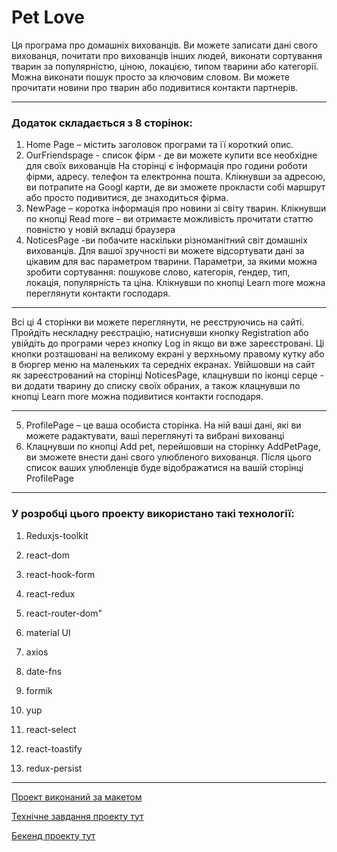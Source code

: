 # Pet Love

Ця програма про домашніх вихованців. Ви можете записати дані свого вихованця, почитати про вихованців інших людей, виконати сортування тварин за популярністю, ціною, локацією, типом тварини або категорії. Можна виконати пошук  просто за ключовим словом. Ви можете прочитати новини про тварин або подивитися контакти партнерів.
***
### Додаток складається з 8 сторінок:

1. Home Page – містить заголовок програми та її короткий опис.
2. OurFriendspage - список фірм - де ви можете купити все необхідне для своїх вихованців На сторінці є інформація про години роботи фірми, адресу. телефон та електронна пошта. Клікнувши за адресою, ви потрапите на Googl карти, де ви зможете прокласти собі маршрут або просто подивитися, де знаходиться фірма.
3. NewPage – коротка інформація про новини зі світу тварин. Клікнувши по кнопці Read more – ви отримаєте можливість прочитати статтю повністю у новій вкладці браузера
4. NoticesPage -ви побачите наскільки різноманітний світ домашніх вихованців. Для вашої зручності ви можете відсортувати дані за цікавим для вас параметром тварини. Параметри, за якими можна зробити сортування: пошукове слово, категорія, ґендер, тип, локація, популярність та ціна. Клікнувши по кнопці Learn more можна переглянути контакти господаря.

***
Всі ці 4 сторінки ви можете переглянути, не реєструючись на сайті. Пройдіть нескладну реєстрацію, натиснувши кнопку Registration або увійдіть до програми через кнопку Log in якщо ви вже зареєстровані. Ці кнопки розташовані на великому екрані у верхньому правому кутку або в бюргер меню на маленьких та середніх екранах. Увійшовши на сайт як зареєстрований на сторінці NoticesPage, клацнувши по іконці серце - ви додати тварину до списку своїх обраних, а також клацнувши по кнопці Learn more можна подивитися контакти господаря.

***
5. ProfilePage – це ваша особиста сторінка. На ній ваші дані, які ви можете радактувати, ваші переглянуті та вибрані вихованці
6. Клацнувши по кнопці Add pet, перейшовши на сторінку AddPetPage, ви зможете внести дані свого улюбленого вихованця. Після цього список ваших улюбленців буде відображатися на вашій сторінці ProfilePage


***

### У розробці цього проекту використано такі технології:

1.	Reduxjs-toolkit

2.	react-dom
3.	react-hook-form
4.	react-redux
5.	react-router-dom"
6.	material UI
7.	axios
8.	date-fns
9.	formik
10.	yup
11.	react-select
12.	react-toastify
13.	redux-persist
***
[Проект виконаний за макетом](https://www.figma.com/file/puMNfZVg4YI8UZoJ1QiLLi/Petl%F0%9F%92%9Bve?type=design&node-id=55838-750&mode=design&t=Xg1IwIcKebTl5xGs-0)

[Технічне завдання проекту тут](https://docs.google.com/spreadsheets/d/1DmQUeGZy_oaXN6yn69ORLzou1ZQRyTMlrAqPSit_clw/edit?gid=1134921873#gid=1134921873)

[Бекенд проекту тут](https://petlove.b.goit.study/api-docs/)



